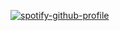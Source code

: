 [![spotify-github-profile](https://spotify-github-profile.kittinanx.com/api/view?uid=mkwshbzr2xqf1st6ig76xw0se&cover_image=true&theme=default&show_offline=false&background_color=121212&interchange=false)](https://github.com/kittinan/spotify-github-profile)
<!--
**NikoAbyss/NikoAbyss** is a ✨ _special_ ✨ repository because its `README.md` (this file) appears on your GitHub profile.

Here are some ideas to get you started:

- 🔭 I’m currently working on ...
- 🌱 I’m currently learning ...
- 👯 I’m looking to collaborate on ...
- 🤔 I’m looking for help with ...
- 💬 Ask me about ...
- 📫 How to reach me: ...
- 😄 Pronouns: ...
- ⚡ Fun fact: ...
-->
